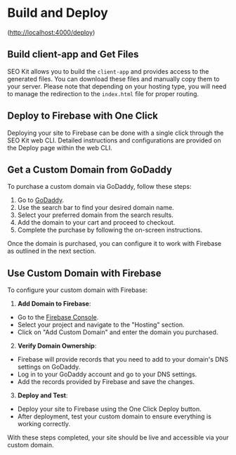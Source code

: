 # Build and Deploy

([http://localhost:4000/deploy](http://localhost:4000/deploy))

## Build client-app and Get Files
SEO Kit allows you to build the `client-app` and provides access to the generated files. You can download these files and manually copy them to your server. Please note that depending on your hosting type, you will need to manage the redirection to the `index.html` file for proper routing.

## Deploy to Firebase with One Click
Deploying your site to Firebase can be done with a single click through the SEO Kit web CLI. Detailed instructions and configurations are provided on the Deploy page within the web CLI.

## Get a Custom Domain from GoDaddy
To purchase a custom domain via GoDaddy, follow these steps:

1. Go to [GoDaddy](https://www.godaddy.com/).
2. Use the search bar to find your desired domain name.
3. Select your preferred domain from the search results.
4. Add the domain to your cart and proceed to checkout.
5. Complete the purchase by following the on-screen instructions.

Once the domain is purchased, you can configure it to work with Firebase as outlined in the next section.

## Use Custom Domain with Firebase
To configure your custom domain with Firebase:

1. **Add Domain to Firebase**:
  - Go to the [Firebase Console](https://console.firebase.google.com/).
  - Select your project and navigate to the "Hosting" section.
  - Click on "Add Custom Domain" and enter the domain you purchased.

2. **Verify Domain Ownership**:
  - Firebase will provide records that you need to add to your domain's DNS settings on GoDaddy.
  - Log in to your GoDaddy account and go to your DNS settings.
  - Add the records provided by Firebase and save the changes.

3. **Deploy and Test**:
  - Deploy your site to Firebase using the One Click Deploy button.
  - After deployment, test your custom domain to ensure everything is working correctly.

With these steps completed, your site should be live and accessible via your custom domain.
